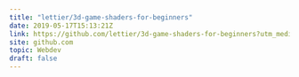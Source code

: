 ```yaml
---
title: "lettier/3d-game-shaders-for-beginners"
date: 2019-05-17T15:13:21Z
link: https://github.com/lettier/3d-game-shaders-for-beginners?utm_medium=RSS&utm_source=hune
site: github.com
topic: Webdev
draft: false
---
```

